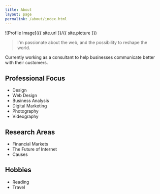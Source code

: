 ```yaml
---
title: About
layout: page
permalink: /about/index.html
---
```

![Profile Image]({{ site.url }}/{{ site.picture }})

> I'm passionate about the web, and the possibility to reshape the world.

<p><span class="evidence">Currently working as a consultant to help businesses communicate better with their customers.</span></p>
<h2>Professional Focus</h2>
<ul>
	<li>Design</li>
	<li>Web Design</li>
	<li>Business Analysis</li>
	<li>Digital Marketing</li>
	<li>Photography</li>
	<li>Videography</li>
</ul>

<h2>Research Areas</h2>
<ul>
	<li>Financial Markets</li>
	<li>The Future of Internet</li>	
	<li>Causes</li>
</ul>

<h2>Hobbies</h2>
<ul>
	<li>Reading</li>
	<li>Travel</li>
</ul>
<div class="breaker"></div>